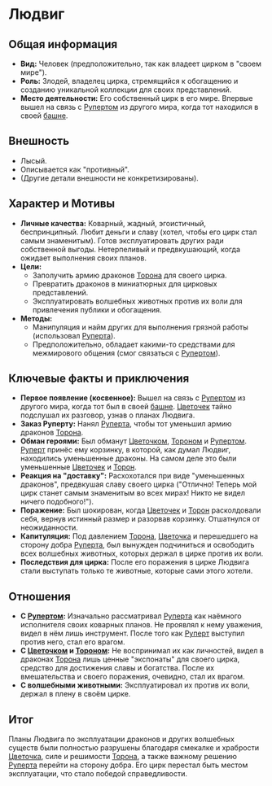 # Людвиг

## Общая информация

- **Вид:** Человек (предположительно, так как владеет цирком в "своем мире").
- **Роль:** Злодей, владелец цирка, стремящийся к обогащению и созданию уникальной коллекции для своих представлений.
- **Место деятельности:** Его собственный цирк в его мире. Впервые вышел на связь с [Рупертом](../main_heroes/rupert.md) из другого мира, когда тот находился в своей [башне](../../places/zacharovanniy_les_bashnya_ruperta.md).

## Внешность

- Лысый.
- Описывается как "противный".
- (Другие детали внешности не конкретизированы).

## Характер и Мотивы

- **Личные качества:** Коварный, жадный, эгоистичный, беспринципный. Любит деньги и славу (хотел, чтобы его цирк стал самым знаменитым). Готов эксплуатировать других ради собственной выгоды. Нетерпеливый и предвкушающий, когда ожидает выполнения своих планов.
- **Цели:**
  - Заполучить армию драконов [Торона](../main_heroes/toron.md) для своего цирка.
  - Превратить драконов в миниатюрных для цирковых представлений.
  - Эксплуатировать волшебных животных против их воли для привлечения публики и обогащения.
- **Методы:**
  - Манипуляция и найм других для выполнения грязной работы (использовал [Руперта](../main_heroes/rupert.md)).
  - Предположительно, обладает какими-то средствами для межмирового общения (смог связаться с [Рупертом](../main_heroes/rupert.md)).

## Ключевые факты и приключения

- **Первое появление (косвенное):** Вышел на связь с [Рупертом](../main_heroes/rupert.md) из другого мира, когда тот был в своей [башне](../../places/zacharovanniy_les_bashnya_ruperta.md). [Цветочек](../main_heroes/cvetochek.md) тайно подслушал их разговор, узнав о планах Людвига.
- **Заказ Руперту:** Нанял [Руперта](../main_heroes/rupert.md), чтобы тот уменьшил армию драконов [Торона](../main_heroes/toron.md).
- **Обман героями:** Был обманут [Цветочком](../main_heroes/cvetochek.md), [Тороном](../main_heroes/toron.md) и [Рупертом](../main_heroes/rupert.md). [Руперт](../main_heroes/rupert.md) принёс ему корзинку, в которой, как думал Людвиг, находились уменьшенные драконы. На самом деле это были уменьшенные [Цветочек](../main_heroes/cvetochek.md) и [Торон](../main_heroes/toron.md).
- **Реакция на "доставку":** Расхохотался при виде "уменьшенных драконов", предвкушая славу своего цирка ("Отлично! Теперь мой цирк станет самым знаменитым во всех мирах! Никто не видел ничего подобного!").
- **Поражение:** Был шокирован, когда [Цветочек](../main_heroes/cvetochek.md) и [Торон](../main_heroes/toron.md) расколдовали себя, вернув истинный размер и разорвав корзинку. Отшатнулся от неожиданности.
- **Капитуляция:** Под давлением [Торона](../main_heroes/toron.md), [Цветочка](../main_heroes/cvetochek.md) и перешедшего на сторону добра [Руперта](../main_heroes/rupert.md), был вынужден подчиниться и освободить всех волшебных животных, которых держал в цирке против их воли.
- **Последствия для цирка:** После его поражения в цирке Людвига стали выступать только те животные, которые сами этого хотели.

## Отношения

- **С [Рупертом](../main_heroes/rupert.md):** Изначально рассматривал [Руперта](../main_heroes/rupert.md) как наёмного исполнителя своих коварных планов. Не проявлял к нему уважения, видел в нём лишь инструмент. После того как [Руперт](../main_heroes/rupert.md) выступил против него, стал его врагом.
- **С [Цветочком](../main_heroes/cvetochek.md) и [Тороном](../main_heroes/toron.md):** Не воспринимал их как личностей, видел в драконах [Торона](../main_heroes/toron.md) лишь ценные "экспонаты" для своего цирка, средство для достижения славы и богатства. После их вмешательства и своего поражения, очевидно, стал их врагом.
- **С волшебными животными:** Эксплуатировал их против их воли, держал в плену в своём цирке.

## Итог

Планы Людвига по эксплуатации драконов и других волшебных существ были полностью разрушены благодаря смекалке и храбрости [Цветочка](../main_heroes/cvetochek.md), силе и решимости [Торона](../main_heroes/toron.md), а также важному решению [Руперта](../main_heroes/rupert.md) перейти на сторону добра. Его цирк перестал быть местом эксплуатации, что стало победой справедливости.
